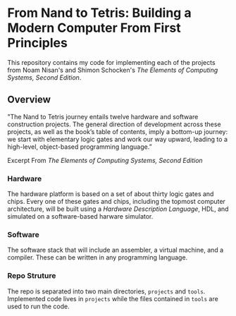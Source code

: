 # **From Nand to Tetris**: Building a Modern Computer From First Principles

This repository contains my code for implementing each of the projects from Noam Nisan's and Shimon Schocken's _The Elements of Computing Systems, Second Edition_.

## Overview

"The Nand to Tetris journey entails twelve hardware and software construction projects. The general direction of development across these projects, as well as the book’s table of contents, imply a bottom-up journey: we start with elementary logic gates and work our way upward, leading to a high-level, object-based programming language.”

Excerpt From
_The Elements of Computing Systems, Second Edition_

### Hardware

The hardware platform is based on a set of about thirty logic gates and chips. Every one of these gates and chips, including the topmost computer architecture, will be built using a _Hardware Description Language_, HDL, and simulated on a software-based harware simulator.

### Software

The software stack that will include an assembler, a virtual machine, and a compiler. These can be written in any programming language.

### Repo Struture

The repo is separated into two main directories, `projects` and `tools`. Implemented code lives in `projects` while the files contained in `tools` are used to run the code.
